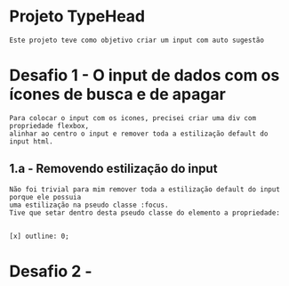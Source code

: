 # Projeto TypeHead

    Este projeto teve como objetivo criar um input com auto sugestão



<h1>Desafio 1 - O input de dados com os ícones de busca e de apagar</h1>

    Para colocar o input com os icones, precisei criar uma div com propriedade flexbox,
    alinhar ao centro o input e remover toda a estilização default do input html.

<h2>1.a - Removendo estilização do input </h2>
    
    Não foi trivial para mim remover toda a estilização default do input porque ele possuia
    uma estilização na pseudo classe :focus.
    Tive que setar dentro desta pseudo classe do elemento a propriedade:
    
    
    [x] outline: 0; 
    

<h1>Desafio 2 - </h1>

